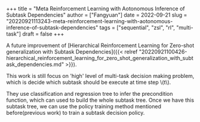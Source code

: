 +++
title = "Meta Reinforcement Learning with Aotonomous Inference of Subtask Dependencies"
author = ["Fangyuan"]
date = 2022-09-21
slug = "20220921113243-meta-reinforcement-learning-with-aotonomous-inference-of-subtask-dependencies"
tags = ["sequential", "zsl", "rl", "multi-task"]
draft = false
+++

A future improvement of [Hierarchical Reinforcement Learning for Zero-shot generalization with Subtask Dependencies]({{< relref "20220921100426-hierarchical_reinforcement_learning_for_zero_shot_generalization_with_subtask_dependencies.md" >}}).

This work is still focus on 'high' level of multi-task decision making problem, which is decide which subtask should be execute at time step \\(t\\).

They use classification and regression tree to infer the precondition function, which can used to build the whole subtask tree. Once we have this subtask tree, we can use the policy training method mentioned before(previous work) to train a subtask decision policy.

